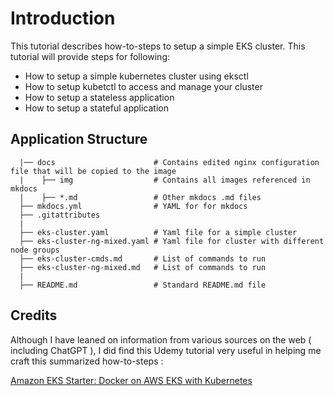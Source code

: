 # Introduction
This tutorial describes how-to-steps to setup a simple EKS cluster. This tutorial will provide steps for following: 

* How to setup a simple kubernetes cluster using eksctl 
* How to setup kubetctl to access and manage your cluster 
* How to setup a stateless application
* How to setup a stateful application

## Application Structure
```
  |── docs                      # Contains edited nginx configuration file that will be copied to the image
  |    ├── img                  # Contains all images referenced in mkdocs
  |    ├── *.md                 # Other mkdocs .md files
  ├── mkdocs.yml                # YAML for for mkdocs
  ├── .gitattributes
  |
  ├── eks-cluster.yaml          # Yaml file for a simple cluster
  ├── eks-cluster-ng-mixed.yaml # Yaml file for cluster with different node groups
  ├── eks-cluster-cmds.md       # List of commands to run 
  ├── eks-cluster-ng-mixed.md   # List of commands to run 
  |
  ├── README.md                 # Standard README.md file
```


## Credits
Although I have leaned on information from various sources on the web ( including ChatGPT ), I did find this Udemy tutorial very useful in helping me craft this summarized how-to-steps :

[Amazon EKS Starter: Docker on AWS EKS with Kubernetes](https://www.udemy.com/course/amazon-eks-starter-kubernetes-on-aws/)